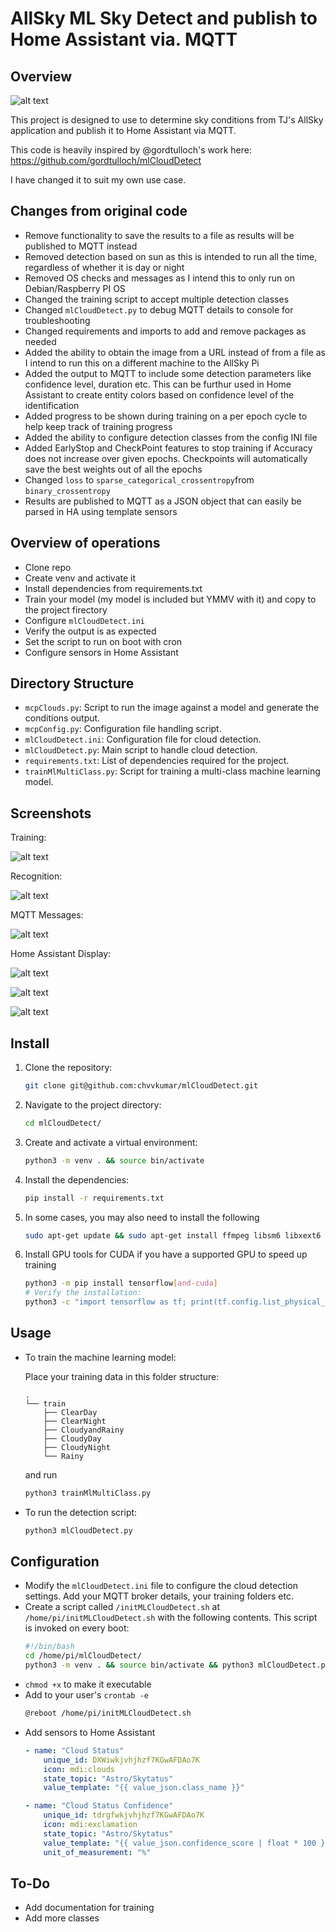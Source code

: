 # AllSky ML Sky Detect and publish to Home Assistant via. MQTT

## Overview

![alt text](/images/banner.png)

This project is designed to use to determine sky conditions from TJ's AllSky application and publish it to Home Assistant via MQTT. 

This code is heavily inspired by @gordtulloch's work here:
https://github.com/gordtulloch/mlCloudDetect

I have changed it to suit my own use case.

## Changes from original code
- Remove functionality to save the results to a file as results will be published to MQTT instead
- Removed detection based on sun as this is intended to run all the time, regardless of whether it is day or night
- Removed OS checks and messages as I intend this to only run on Debian/Raspberry PI OS
- Changed the training script to accept multiple detection classes
- Changed `mlCloudDetect.py` to debug MQTT details to console for troubleshooting
- Changed requirements and imports to add and remove packages as needed
- Added the ability to obtain the image from a URL instead of from a file as I intend to run this on a different machine to the AllSky Pi
- Added the output to MQTT to include some detection parameters like confidence level, duration etc. This can be furthur used in Home Assistant to create entity colors based on confidence level of the identification
- Added progress to be shown during training on a per epoch cycle to help keep track of  training progress
- Added the ability to configure detection classes from the config INI file
- Added EarlyStop and CheckPoint features to stop training if Accuracy does not increase over given epochs. Checkpoints will automatically save the best weights out of all the epochs
- Changed `loss` to `sparse_categorical_crossentropy`from `binary_crossentropy`
- Results are published to MQTT as a JSON object that can easily be parsed in HA using template sensors

## Overview of operations

- Clone repo
- Create venv and activate it
- Install dependencies from requirements.txt
- Train your model (my model is included but YMMV with it) and copy to the project firectory
- Configure `mlCloudDetect.ini`
- Verify the output is as expected
- Set the script to run on boot with cron
- Configure sensors in Home Assistant


## Directory Structure

- `mcpClouds.py`: Script to run the image against a model and generate the conditions output.
- `mcpConfig.py`: Configuration file handling script.
- `mlCloudDetect.ini`: Configuration file for cloud detection.
- `mlCloudDetect.py`: Main script to handle cloud detection.
- `requirements.txt`: List of dependencies required for the project.
- `trainMlMultiClass.py`: Script for training a multi-class machine learning model.

## Screenshots

Training:

![alt text](/images/training.png)

Recognition:

![alt text](/images/recognition.png)

MQTT Messages:

![alt text](/images/mqtt.png)

Home Assistant Display:

![alt text](/images/dash1.png)

![alt text](/images/dash2.png)

![alt text](/images/dashboard.png)


## Install

1. Clone the repository:
    ```sh
    git clone git@github.com:chvvkumar/mlCloudDetect.git
    ```
2. Navigate to the project directory:
    ```sh
    cd mlCloudDetect/
    ```
3. Create and activate a virtual environment:
    ```sh
    python3 -m venv . && source bin/activate
    ```
4. Install the dependencies:
    ```sh
    pip install -r requirements.txt
    ```
5. In some cases, you may also need to install the following 
    ```sh
    sudo apt-get update && sudo apt-get install ffmpeg libsm6 libxext6
    ```
6. Install GPU tools for CUDA if you have a supported GPU to speed up training
    ```sh
    python3 -m pip install tensorflow[and-cuda]
    # Verify the installation:
    python3 -c "import tensorflow as tf; print(tf.config.list_physical_devices('GPU'))"
    ```

## Usage

- To train the machine learning model:

    Place your training data in this folder structure:
    ```
    .
    └── train
        ├── ClearDay
        ├── ClearNight
        ├── CloudyandRainy
        ├── CloudyDay
        ├── CloudyNight
        └── Rainy
    ```
    and run
    ```sh
    python3 trainMlMultiClass.py
    ```
- To run the detection script:
    ```sh
    python3 mlCloudDetect.py
    ```
## Configuration

- Modify the `mlCloudDetect.ini` file to configure the cloud detection settings. Add your MQTT broker details, your training folders etc.
- Create a script called `/initMLCloudDetect.sh` at `/home/pi/initMLCloudDetect.sh` with the following contents. This script is invoked on every boot:
    ```sh
    #!/bin/bash
    cd /home/pi/mlCloudDetect/
    python3 -m venv . && source bin/activate && python3 mlCloudDetect.py
    ```
- `chmod +x` to make it executable
- Add to your user's `crontab -e`
    ```sh
    @reboot /home/pi/initMLCloudDetect.sh
    ```
- Add sensors to Home Assistant
    ```yaml
    - name: "Cloud Status"
        unique_id: DXWiwkjvhjhzf7KGwAFDAo7K
        icon: mdi:clouds
        state_topic: "Astro/Skytatus"
        value_template: "{{ value_json.class_name }}"

    - name: "Cloud Status Confidence"
        unique_id: tdrgfwkjvhjhzf7KGwAFDAo7K
        icon: mdi:exclamation
        state_topic: "Astro/Skytatus"
        value_template: "{{ value_json.confidence_score | float * 100 }}"
        unit_of_measurement: "%"
    ```
## To-Do

- Add documentation for training
- Add more classes